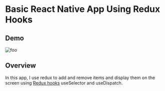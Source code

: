 # Basic React Native App Using Redux Hooks

## Demo

![foo](https://user-images.githubusercontent.com/26605247/71327483-dd39c580-2500-11ea-881f-68efde132e2d.gif)

## Overview

In this app, I use redux to add and remove items and display them on the screen using [Redux hooks](https://react-redux.js.org/next/api/hooks) useSelector and useDispatch.

